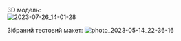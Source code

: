 3D модель:   
![2023-07-26_14-01-28](https://github.com/Vitech-UA/Stereo-6Band-equalizer/assets/74230330/9cdcff7e-773c-47b7-b4d5-819fc031c1b8)

Зібраний тестовий макет:
![photo_2023-05-14_22-36-16](https://github.com/Vitech-UA/Stereo-6Band-equalizer/assets/74230330/bf9cb68a-a67b-484f-bb2f-905222bbf9b2)
